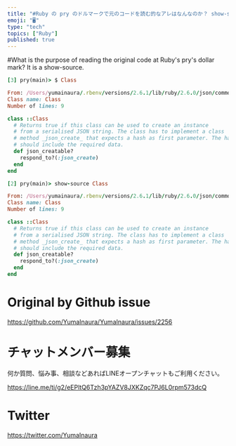 ```yaml
---
title: "#Ruby の pry のドルマークで元のコードを読む的なアレはなんなのか？ show-source ですよ。"
emoji: "🖥"
type: "tech"
topics: ["Ruby"]
published: true
---
```


#What is the purpose of reading the original code at Ruby's pry's dollar mark? It is a show-source.


```rb
[3] pry(main)> $ Class

From: /Users/yumainaura/.rbenv/versions/2.6.1/lib/ruby/2.6.0/json/common.rb @ line 448:
Class name: Class
Number of lines: 9

class ::Class
  # Returns true if this class can be used to create an instance
  # from a serialised JSON string. The class has to implement a class
  # method _json_create_ that expects a hash as first parameter. The hash
  # should include the required data.
  def json_creatable?
    respond_to?(:json_create)
  end
end
```

```rb
[2] pry(main)> show-source Class

From: /Users/yumainaura/.rbenv/versions/2.6.1/lib/ruby/2.6.0/json/common.rb @ line 448:
Class name: Class
Number of lines: 9

class ::Class
  # Returns true if this class can be used to create an instance
  # from a serialised JSON string. The class has to implement a class
  # method _json_create_ that expects a hash as first parameter. The hash
  # should include the required data.
  def json_creatable?
    respond_to?(:json_create)
  end
end
```


# Original by Github issue

https://github.com/YumaInaura/YumaInaura/issues/2256








<!-- Update From Qiita API -->

# チャットメンバー募集


何か質問、悩み事、相談などあればLINEオープンチャットもご利用ください。

https://line.me/ti/g2/eEPltQ6Tzh3pYAZV8JXKZqc7PJ6L0rpm573dcQ





# Twitter


https://twitter.com/YumaInaura


<!-- Update From Qiita API -->


